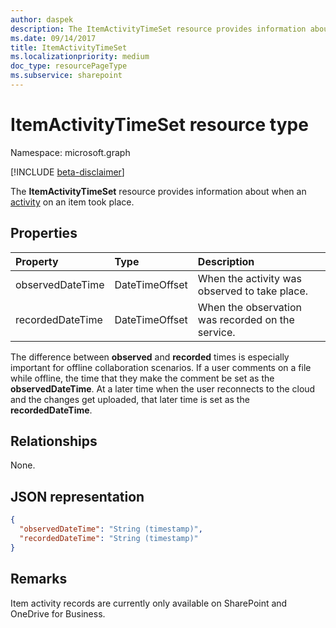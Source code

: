 ```yaml
---
author: daspek
description: The ItemActivityTimeSet resource provides information about when an activity on an item took place.
ms.date: 09/14/2017
title: ItemActivityTimeSet
ms.localizationpriority: medium
doc_type: resourcePageType
ms.subservice: sharepoint
---
```


# ItemActivityTimeSet resource type

Namespace: microsoft.graph

[!INCLUDE [beta-disclaimer](../../includes/beta-disclaimer.md)]

The **ItemActivityTimeSet** resource provides information about when an [activity][activity] on an item took place.

[activity]: itemactivity.md

## Properties

| Property         | Type           | Description                                       |
| :--------------- | :------------- | :------------------------------------------------ |
| observedDateTime | DateTimeOffset | When the activity was observed to take place.     |
| recordedDateTime | DateTimeOffset | When the observation was recorded on the service. |

The difference between **observed** and **recorded** times is especially important for offline collaboration scenarios.
If a user comments on a file while offline, the time that they make the comment be set as the **observedDateTime**.
At a later time when the user reconnects to the cloud and the changes get uploaded, that later time is set as the **recordedDateTime**.


## Relationships
None.

## JSON representation

<!-- {
  "blockType": "resource",
  "optionalProperties": [ ],
  "keyProperty": "id",
  "@type": "microsoft.graph.itemActivityTimeSet",
  "@type.aka": "oneDrive.times",
  "@property.aka": "observedDateTime=observedTime recordedDateTime=recordedTime"
}-->

```json
{
  "observedDateTime": "String (timestamp)",
  "recordedDateTime": "String (timestamp)"
}
```
## Remarks

Item activity records are currently only available on SharePoint and OneDrive for Business.

<!--
{
  "type": "#page.annotation",
  "description": "The ItemActionSet object provides information about an activity that took place on an item.",
  "keywords": "activities,activity,action",
  "section": "documentation",
  "tocPath": "Resources/ItemActionSet",
  "suppressions": []
}
-->

